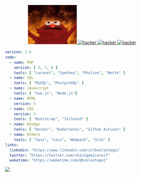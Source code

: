 
<!--<img src="https://raw.githubusercontent.com/blais3pasc4l/JuanCalderon/main/Software%20Developer%20(3).png"/>
<h4 align="center">A passionate FullStack developer</h4> <br/> 

Favorite Tech: JavaScript, React, Typescript, Python, Flutter... :sparkles: <br/>
<h2 align="center">Hi 👋, I'm Juan Calderon</h2>


I’m currently learning **New technologies** 🔥

How to reach me **juandavidcalderonpena@gmail.com** 📫 -->
<div align="center">
  <a href="https://github.com/wabscale">
    <img alt="flame" src="https://github.com/wabscale/wabscale/raw/master/flame-1.gif" width="height=128" />
  </a>
<a href="https://github.com/blais3pasc4l">
    <img alt="hacker" src="https://c.tenor.com/CgGUXc-LDc4AAAAC/hacker-pc.gif" width="228"/>
</a>  
<a href="https://github.com/blais3pasc4l">
    <img alt="hacker" src="https://c.tenor.com/CgGUXc-LDc4AAAAC/hacker-pc.gif" width="228"/>
</a>  
    <a href="https://github.com/blais3pasc4l">
    <img alt="hacker" src="https://c.tenor.com/CgGUXc-LDc4AAAAC/hacker-pc.gif" width="228"/>
</a>  
</div>


```yaml
version: 1.0
code:
  - name: PHP
    version: [ 5, 7, 8 ]
    tools: [ "Laravel", "Symfony", "Phalcon", "Nette" ]
  - name: SQL
    tools: [ "MySQL", "PostgreSQL" ]
  - name: Javascript
    tools: [ "Vue.js", "Node.js"]
  - name: HTML
    version: 5
  - name: CSS
    version: 3
    tools: [ "Bootstrap", "Tailwind" ]
  - name: DevOps
    tools: [ "Docker", "Kubernetes", "Github Actions" ]
  - name: Others
    tools: [ "Sass", "Less", "Webpack", "Vite" ]
links:
  linkedin: "https://www.linkedin.com/in/bvelastegui"
  twitter: "https://twitter.com/shinigamicorei7"
  wakatime: "https://wakatime.com/@bvelastegui"
```

![](https://hit.yhype.me/github/profile?user_id=16880910)
